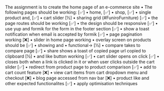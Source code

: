 The assignment is to create the home page of an e-commerce site
		• The following pages should be working:
[✅]		•	home, 
[✅]		•	shop, 
[✅]		•	single product and,
[✅]		• cart slider 
[½]		• sharing grid (#FuniroFurniture)
[✅]	• the page routes should be working
[✅]	• the design should be responsive
[✅]	• use yup and formik for the form in the footer section
[✅]	• show a toast notification when email is accepted by formik
[✅]	• page pagination working
[❌]	• slider in home page working
		• overlay screen on products should be
[✅]		• showing and
		• functional-> 
[½]		• compare takes to compare page
[✅]		• share shows a toast of copied page url copied to clipboard
[½]		•  and like button working
[✅]	• cart slider opens on click
[✅]	• closes both when a link is clicked in it or when user clicks outside the cart slider
[✅] • redirect from product page to product comparison
[✅] • add to cart count feature
[❌] • view cart items from cart dropdown menu and checkout
[❌] • blog page accessed from nav bar
[❌] • product like and other expected functionalites
[✅]	• apply optimisation techniques